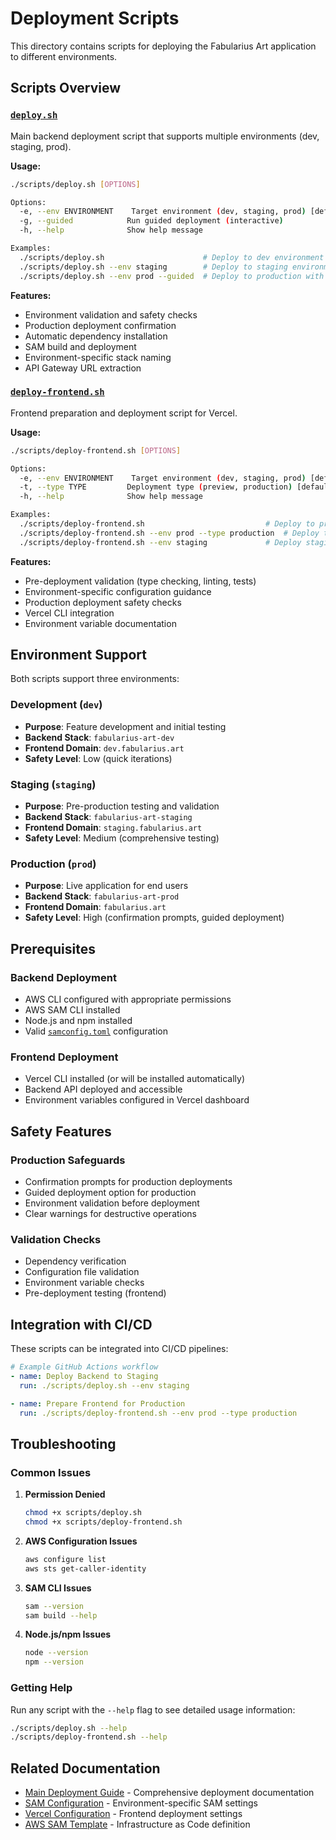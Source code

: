 # Deployment Scripts

This directory contains scripts for deploying the Fabularius Art application to different environments.

## Scripts Overview

### [`deploy.sh`](deploy.sh)

Main backend deployment script that supports multiple environments (dev, staging, prod).

**Usage:**

```bash
./scripts/deploy.sh [OPTIONS]

Options:
  -e, --env ENVIRONMENT    Target environment (dev, staging, prod) [default: dev]
  -g, --guided            Run guided deployment (interactive)
  -h, --help              Show help message

Examples:
  ./scripts/deploy.sh                      # Deploy to dev environment
  ./scripts/deploy.sh --env staging        # Deploy to staging environment
  ./scripts/deploy.sh --env prod --guided  # Deploy to production with guided setup
```

**Features:**

- Environment validation and safety checks
- Production deployment confirmation
- Automatic dependency installation
- SAM build and deployment
- Environment-specific stack naming
- API Gateway URL extraction

### [`deploy-frontend.sh`](deploy-frontend.sh)

Frontend preparation and deployment script for Vercel.

**Usage:**

```bash
./scripts/deploy-frontend.sh [OPTIONS]

Options:
  -e, --env ENVIRONMENT    Target environment (dev, staging, prod) [default: prod]
  -t, --type TYPE         Deployment type (preview, production) [default: preview]
  -h, --help              Show help message

Examples:
  ./scripts/deploy-frontend.sh                           # Deploy to preview (staging)
  ./scripts/deploy-frontend.sh --env prod --type production  # Deploy to production
  ./scripts/deploy-frontend.sh --env staging             # Deploy staging to preview
```

**Features:**

- Pre-deployment validation (type checking, linting, tests)
- Environment-specific configuration guidance
- Production deployment safety checks
- Vercel CLI integration
- Environment variable documentation

## Environment Support

Both scripts support three environments:

### Development (`dev`)

- **Purpose**: Feature development and initial testing
- **Backend Stack**: `fabularius-art-dev`
- **Frontend Domain**: `dev.fabularius.art`
- **Safety Level**: Low (quick iterations)

### Staging (`staging`)

- **Purpose**: Pre-production testing and validation
- **Backend Stack**: `fabularius-art-staging`
- **Frontend Domain**: `staging.fabularius.art`
- **Safety Level**: Medium (comprehensive testing)

### Production (`prod`)

- **Purpose**: Live application for end users
- **Backend Stack**: `fabularius-art-prod`
- **Frontend Domain**: `fabularius.art`
- **Safety Level**: High (confirmation prompts, guided deployment)

## Prerequisites

### Backend Deployment

- AWS CLI configured with appropriate permissions
- AWS SAM CLI installed
- Node.js and npm installed
- Valid [`samconfig.toml`](../samconfig.toml) configuration

### Frontend Deployment

- Vercel CLI installed (or will be installed automatically)
- Backend API deployed and accessible
- Environment variables configured in Vercel dashboard

## Safety Features

### Production Safeguards

- Confirmation prompts for production deployments
- Guided deployment option for production
- Environment validation before deployment
- Clear warnings for destructive operations

### Validation Checks

- Dependency verification
- Configuration file validation
- Environment variable checks
- Pre-deployment testing (frontend)

## Integration with CI/CD

These scripts can be integrated into CI/CD pipelines:

```yaml
# Example GitHub Actions workflow
- name: Deploy Backend to Staging
  run: ./scripts/deploy.sh --env staging

- name: Prepare Frontend for Production
  run: ./scripts/deploy-frontend.sh --env prod --type production
```

## Troubleshooting

### Common Issues

1. **Permission Denied**

   ```bash
   chmod +x scripts/deploy.sh
   chmod +x scripts/deploy-frontend.sh
   ```

2. **AWS Configuration Issues**

   ```bash
   aws configure list
   aws sts get-caller-identity
   ```

3. **SAM CLI Issues**

   ```bash
   sam --version
   sam build --help
   ```

4. **Node.js/npm Issues**
   ```bash
   node --version
   npm --version
   ```

### Getting Help

Run any script with the `--help` flag to see detailed usage information:

```bash
./scripts/deploy.sh --help
./scripts/deploy-frontend.sh --help
```

## Related Documentation

- [Main Deployment Guide](../DEPLOYMENT.md) - Comprehensive deployment documentation
- [SAM Configuration](../samconfig.toml) - Environment-specific SAM settings
- [Vercel Configuration](../vercel.json) - Frontend deployment settings
- [AWS SAM Template](../template.yaml) - Infrastructure as Code definition
